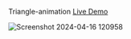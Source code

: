  Triangle-animation [Live Demo](https://davit2605.github.io/Triangle-animation/)

 ![Screenshot 2024-04-16 120958](https://github.com/Davit2605/Triangle-animation/assets/125227660/3918d551-c15e-4d83-aa24-d2389b196c29)
